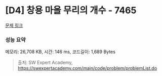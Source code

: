 # [D4] 창용 마을 무리의 개수 - 7465 

[문제 링크](https://swexpertacademy.com/main/code/problem/problemDetail.do?contestProbId=AWngfZVa9XwDFAQU) 

### 성능 요약

메모리: 26,708 KB, 시간: 146 ms, 코드길이: 1,689 Bytes



> 출처: SW Expert Academy, https://swexpertacademy.com/main/code/problem/problemList.do